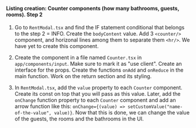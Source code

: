 #### Listing creation: Counter components (how many bathrooms, guests, rooms). Step 2

1. Go to `RentModal.tsx` and find the IF statement conditional that belongs to the step 2 = INFO. Create the `bodyContent` value. Add 3 `<counter/>` component, and horizonal lines among them to separate them `<hr/>`. We have yet to create this component.

2. Create the component in a file named `Counter.tsx` in `app/components/input`. Make sure to mark it as "use client". Create an interface for the props. Create the functions `onAdd` and `onReduce` in the main function. Work on the return section and its styling.

3. In `RentModal.tsx`, add the `value` property to each `Counter` component. Create its const on top that you will pass as this value. Later, add the `onChange` function property to each `Counter` component and add an arrow function like this: `onChange={(value) => setCustomValue("name-of-the-value", value)}`. Now that this is done, we can change the value of the guests, the rooms and the bathrooms in the UI.
